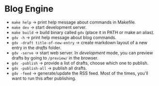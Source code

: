 # Blog Engine

* `make help` -> print help message about commands in Makefile.
* `make dev` -> start development server.
* `make build` -> build binary called `gdv` (place it in PATH or make an alias).
* `gdv -h` -> print help message about blog commands.
* `gdv -draft title-of-new-entry` -> create markdown layout of a new entry in the _drafts_ folder.
* `gdv -serve` -> start web server. In _development_ mode, you can preview drafts by going to `/preview/` in the browser.
* `gdv -publish` -> provide a list of drafts, choose which one to publish.
* `gdv -publish-all` -> publish all drafts.
* `gdv -feed` -> generate/update the RSS feed. Most of the times, you'll want to run this after publishing.
